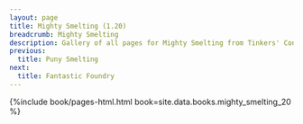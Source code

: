 ```yaml
---
layout: page
title: Mighty Smelting (1.20)
breadcrumb: Mighty Smelting
description: Gallery of all pages for Mighty Smelting from Tinkers' Construct in Minecraft 1.20.1.
previous:
  title: Puny Smelting
next:
  title: Fantastic Foundry
---
```


{%include book/pages-html.html book=site.data.books.mighty_smelting_20 %}
